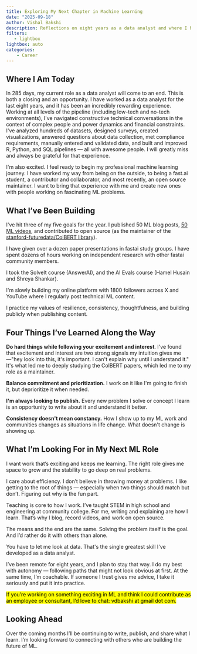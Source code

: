 ```yaml
---
title: Exploring My Next Chapter in Machine Learning
date: "2025-09-18"
author: Vishal Bakshi
description: Reflections on eight years as a data analyst and where I hope to go next in machine learning.
filters:
   - lightbox
lightbox: auto
categories:
    - Career
---
```


## Where I Am Today

In 285 days, my current role as a data analyst will come to an end. This is both a closing and an opportunity. I have worked as a data analyst for the last eight years, and it has been an incredibly rewarding experience. Working at all levels of the pipeline (including low-tech and no-tech environments), I've navigated constructive technical conversations in the context of complex people and power dynamics and financial constraints. I've analyzed hundreds of datasets, designed surveys, created visualizations, answered questions about data collection, met compliance requirements, manually entered and validated data, and built and improved R, Python, and SQL pipelines — all with awesome people. I will greatly miss and always be grateful for that experience.

I'm also excited. I feel ready to begin my professional machine learning journey. I have worked my way from being on the outside, to being a fast.ai student, a contributor and collaborator, and most recently, an open source maintainer. I want to bring that experience with me and create new ones with people working on fascinating ML problems.


## What I’ve Been Building

I've hit three of my five goals for the year. I published 50 ML blog posts, [50 ML videos](https://www.youtube.com/@vishal_learner/playlists), and contributed to open source (as the maintainer of the [stanford-futuredata/ColBERT library](https://colbert.ai/)). 

I have given over a dozen paper presentations in fastai study groups. I have spent dozens of hours working on independent research with other fastai community members. 

I took the SolveIt course (AnswerAI), and the AI Evals course (Hamel Husain and Shreya Shankar).

I'm slowly building my online platform with 1800 followers across X and YouTube where I regularly post technical ML content. 

I practice my values of resilience, consistency, thoughtfulness, and building publicly when publishing content.

## Four Things I’ve Learned Along the Way

**Do hard things while following your excitement and interest**. I've found that excitement and interest are two strong signals my intuition gives me—"hey look into this, it's important. I can't explain why until I understand it." It's what led me to deeply studying the ColBERT papers, which led me to my role as a maintainer.

**Balance commitment and prioritization.** I work on it like I'm going to finish it, but deprioritize it when needed.

**I'm always looking to publish.** Every new problem I solve or concept I learn is an opportunity to write about it and understand it better.

**Consistency doesn't mean constancy.** How I show up to my ML work and communities changes as situations in life change. What doesn't change is showing up.

## What I’m Looking For in My Next ML Role

I want work that’s exciting and keeps me learning. The right role gives me space to grow and the stability to go deep on real problems.

I care about efficiency. I don’t believe in throwing money at problems. I like getting to the root of things — especially when two things should match but don’t. Figuring out why is the fun part.

Teaching is core to how I work. I’ve taught STEM in high school and engineering at community college. For me, writing and explaining are how I learn. That’s why I blog, record videos, and work on open source.

The means and the end are the same. Solving the problem itself is the goal. And I’d rather do it with others than alone.

You have to let me look at data. That's the single greatest skill I've developed as a data analyst.

I’ve been remote for eight years, and I plan to stay that way. I do my best with autonomy — following paths that might not look obvious at first. At the same time, I’m coachable. If someone I trust gives me advice, I take it seriously and put it into practice.

<mark>If you’re working on something exciting in ML and think I could contribute as an employee or consultant, I’d love to chat: vdbakshi at gmail dot com.</mark>

## Looking Ahead

Over the coming months I’ll be continuing to write, publish, and share what I learn. I’m looking forward to connecting with others who are building the future of ML.